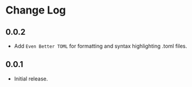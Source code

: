 # Change Log

## 0.0.2

- Add `Even Better TOML` for formatting and syntax highlighting .toml files.

## 0.0.1

- Initial release.
